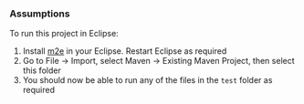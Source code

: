 
### Assumptions ###

To run this project in Eclipse:
1. Install [m2e](http://www.eclipse.org/m2e/) in your Eclipse. Restart Eclipse as required
2. Go to File -> Import, select Maven -> Existing Maven Project, then select this folder
3. You should now be able to run any of the files in the `test` folder as required
